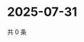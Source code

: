 # 2025-07-31

共 0 条

<!-- BEGIN ZHIHUVIDEO -->
<!-- 最后更新时间 Thu Jul 31 2025 03:13:08 GMT+0800 (China Standard Time) -->

<!-- END ZHIHUVIDEO -->
